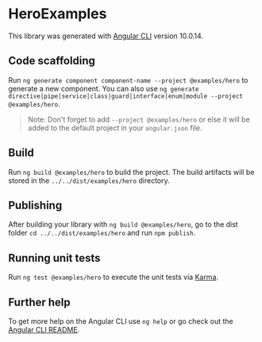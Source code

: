 # HeroExamples

This library was generated with [Angular CLI](https://github.com/angular/angular-cli) version 10.0.14.

## Code scaffolding

Run `ng generate component component-name --project @examples/hero` to generate a new component. You can also use `ng generate directive|pipe|service|class|guard|interface|enum|module --project @examples/hero`.
> Note: Don't forget to add `--project @examples/hero` or else it will be added to the default project in your `angular.json` file. 

## Build

Run `ng build @examples/hero` to build the project. The build artifacts will be stored in the `../../dist/examples/hero` directory.

## Publishing

After building your library with `ng build @examples/hero`, go to the dist folder `cd ../../dist/examples/hero` and run `npm publish`.

## Running unit tests

Run `ng test @examples/hero` to execute the unit tests via [Karma](https://karma-runner.github.io).

## Further help

To get more help on the Angular CLI use `ng help` or go check out the [Angular CLI README](https://github.com/angular/angular-cli/blob/master/README.md).
